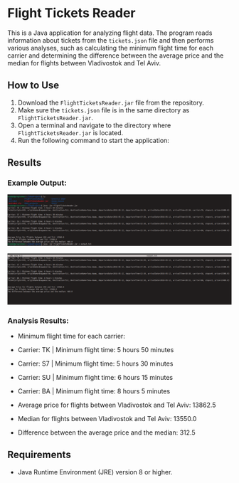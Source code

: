 # Flight Tickets Reader

This is a Java application for analyzing flight data. The program reads information about tickets from the `tickets.json` file and then performs various analyses, such as calculating the minimum flight time for each carrier and determining the difference between the average price and the median for flights between Vladivostok and Tel Aviv.

## How to Use

1. Download the `FlightTicketsReader.jar` file from the repository.
2. Make sure the `tickets.json` file is in the same directory as `FlightTicketsReader.jar`.
3. Open a terminal and navigate to the directory where `FlightTicketsReader.jar` is located.
4. Run the following command to start the application:

## Results

### Example Output:

![Example Output](result2.png)

![Example Output](result.png)

### Analysis Results:

- Minimum flight time for each carrier:
- Carrier: TK | Minimum flight time: 5 hours 50 minutes
- Carrier: S7 | Minimum flight time: 5 hours 30 minutes
- Carrier: SU | Minimum flight time: 6 hours 15 minutes
- Carrier: BA | Minimum flight time: 8 hours 5 minutes

- Average price for flights between Vladivostok and Tel Aviv: 13862.5
- Median for flights between Vladivostok and Tel Aviv: 13550.0
- Difference between the average price and the median: 312.5

## Requirements

- Java Runtime Environment (JRE) version 8 or higher.

  
